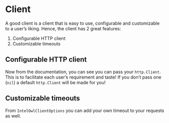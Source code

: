 <!-- Will be revised when I'll add the custom logger and easy ways of setting the client up! -->
# Client
A good client is a client that is easy to use, configurable and customizable to a user’s liking. Hence, the client has 2 great features:
1. Configurable HTTP client
2. Customizable timeouts

## Configurable HTTP client
Now from the documentation, you can see you can pass your `http.Client`. This is to facilitate each user’s requirement and taste! If you don’t pass one (`nil`) a default `http.Client` will be made for you!

## Customizable timeouts
From `IntelOwlClientOptions` you can add your own timeout to your requests as well. 
